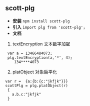 ## scott-plg
  
- **安装**
 `npm install scott-plg`
- **引入**
`import plg from 'scott-plg';`
- **文档**
  
1.  textEncryption 文本数字加密
```
 var a = 13466484073;
 plg.textEncryption(a,'*', 4);
    134****4073
```

2. platObject 对象扁平化

 ```
 var r =  {a:{b:{c:"jkfjk"}}}
 scottPlg = plg.platObject(r)
  {
    a.b.c:"jkfjk"
  }
 ```  